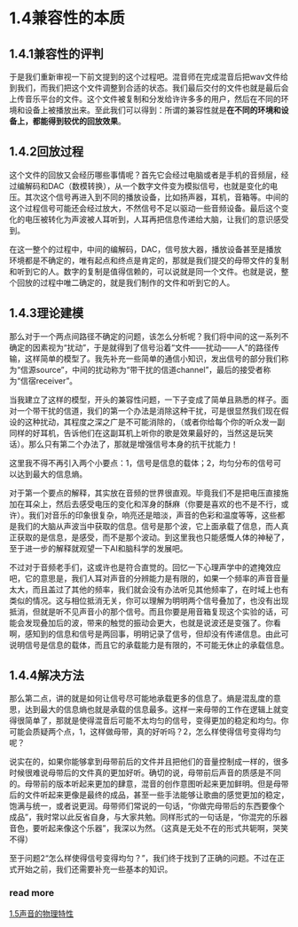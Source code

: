 1.4兼容性的本质
=======

## 1.4.1兼容性的评判

于是我们重新审视一下前文提到的这个过程吧。混音师在完成混音后把wav文件给到我们，而我们把这个文件调整到合适的状态。我们最后交付的文件也就是最后会上传音乐平台的文件。这个文件被复制和分发给许许多多的用户，然后在不同的环境和设备上被播放出来。至此我们可以得到：所谓的兼容性就是**在不同的环境和设备上，都能得到较优的回放效果**。

## 1.4.2回放过程

这个文件的回放又会经历哪些事情呢？首先它会经过电脑或者是手机的音频层，经过编解码和DAC（数模转换），从一个数字文件变为模拟信号，也就是变化的电压。其次这个信号再进入到不同的播放设备，比如扬声器，耳机，音箱等。中间的这个过程信号可能还会经过放大，不然信号不足以驱动一些音频设备。最后这个变化的电压被转化为声波被人耳听到，人耳再把信息传递给大脑，让我们的意识感受到。

在这一整个的过程中，中间的编解码，DAC，信号放大器，播放设备甚至是播放环境都是不确定的，唯有起点和终点是肯定的，那就是我们提交的母带文件的复制和听到它的人。数字的复制是值得信赖的，可以说就是同一个文件。也就是说，整个回放的过程中唯二确定的，就是我们制作的文件和听到它的人。

## 1.4.3理论建模

那么对于一个两点间路径不确定的问题，该怎么分析呢？我们将中间的这一系列不确定的因素视为“扰动”，于是就得到了信号沿着“文件——扰动——人”的路径传输，这样简单的模型了。我先补充一些简单的通信小知识，发出信号的部分我们称为“信源source”，中间的扰动称为“带干扰的信道channel”，最后的接受者称为“信宿receiver”。

当我建立了这样的模型，开头的兼容性问题，一下子变成了简单且熟悉的样子。面对一个带干扰的信道，我们的第一个办法是消除这种干扰，可是很显然我们现在假设的这种扰动，其程度之深之广是不可能消除的，（或者你给每个你的听众发一副同样的好耳机，告诉他们在这副耳机上听你的歌是效果最好的，当然这是玩笑话）。那么只有第二个办法了，那就是增强信号本身的抗干扰能力！

这里我不得不再引入两个小要点：1，信号是信息的载体；2，均匀分布的信号可以达到最大的信息熵。

对于第一个要点的解释，其实放在音频的世界很直观。毕竟我们不是把电压直接施加在耳朵上，然后去感受电压的变化和浑身的酥麻（你要是喜欢的也不是不行，或许）。我们对音乐的印象很复杂，响亮还是暗淡，声音的色彩和温度等等，这些都是我们的大脑从声波当中获取的信息。信号是那个波，它上面承载了信息，而人真正获取的是信息，是感受，而不是那个波动。到这里我也只能感慨人体的神秘了，至于进一步的解释就观望一下AI和脑科学的发展吧。

不过对于音频老手们，这或许也是符合直觉的。回忆一下心理声学中的遮掩效应吧，它的意思是，我们人耳对声音的分辨能力是有限的，如果一个频率的声音音量太大，而且盖过了其他的频率，我们就会没有办法听见其他频率了，在时域上也有类似的情况。这与相位抵消无关，你可以理解为明明两个信号叠加了，也没有出现抵消，但就是听不见声音小的那个信号。而且你要是用音箱复现这个实验的话，可能会发现叠加后的波，带来的触觉的振动会更大，也就是说波还是变强了。你看啊，感知到的信息和信号是两回事，明明记录了信号，但却没有传递信息。由此可说明信号是信息的载体，而且它的承载能力是有限的，不可能无休止的承载信息。

## 1.4.4解决方法

那么第二点，讲的就是如何让信号尽可能地承载更多的信息了。熵是混乱度的意思，达到最大的信息熵也就是承载的信息最多。这样一来母带的工作在逻辑上就变得很简单了，那就是使得混音后可能不太均匀的信号，变得更加的稳定和均匀。你可能会质疑两个点，1，这样做母带，真的好听吗？2，怎么样使得信号变得均匀呢？

说实在的，如果你能够拿到母带前后的文件并且把他们的音量控制成一样的，很多时候很难说母带后的文件真的更加好听。确切的说，母带前后声音的质感是不同的。母带前的版本听起来更加的肆意，混音的创作意图听起来更加鲜明。但是母带后的文件听起来更像是最终的成品，甚至一些手法能够让歌曲的感觉更加的稳定，饱满与统一，或者说更润。母带师们常说的一句话，“你做完母带后的东西要像个成品”，我时常以此反省自身，与大家共勉。同样形式的一句话是，“你混完的乐器音色，要听起来像这个乐器”，我深以为然。（这真是无处不在的形式共轭啊，哭笑不得）

至于问题2“怎么样使得信号变得均匀？”，我们终于找到了正确的问题。不过在正式开始之前，我们还需要补充一些基本的知识。

### read more

[1.5声音的物理特性](https://fusmixing.site/html/mdwiki.html#!./master1_5.md)